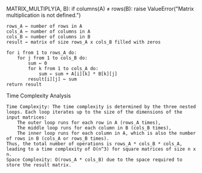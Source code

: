 MATRIX_MULTIPLY(A, B):
if columns(A) ≠ rows(B):
raise ValueError("Matrix multiplication is not defined.")

    rows_A ← number of rows in A
    cols_A ← number of columns in A
    cols_B ← number of columns in B
    result ← matrix of size rows_A x cols_B filled with zeros

    for i from 1 to rows_A do:
        for j from 1 to cols_B do:
            sum ← 0
            for k from 1 to cols_A do:
                sum ← sum + A[i][k] * B[k][j]
            result[i][j] ← sum
    return result

Time Complexity Analysis

    Time Complexity: The time complexity is determined by the three nested loops. Each loop iterates up to the size of the dimensions of the input matrices:
        The outer loop runs for each row in A (rows_A times),
        The middle loop runs for each column in B (cols_B times),
        The inner loop runs for each column in A, which is also the number of rows in B (cols_A or rows_B times).
    Thus, the total number of operations is rows_A * cols_B * cols_A, leading to a time complexity of O(n^3) for square matrices of size n x n.
    Space Complexity: O(rows_A * cols_B) due to the space required to store the result matrix.
